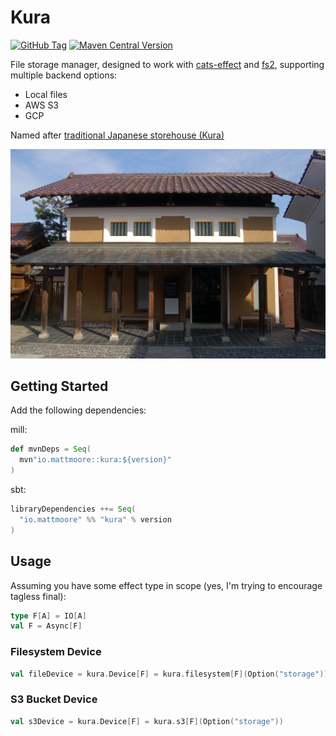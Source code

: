 # Kura

[![GitHub Tag](https://img.shields.io/github/v/tag/mattmoore/kura)](https://github.com/mattmoore/kura/tags)
[![Maven Central Version](https://img.shields.io/maven-central/v/io.mattmoore/kura_3)](https://repo1.maven.org/maven2/io/mattmoore/kura_3/)

File storage manager, designed to work with [cats-effect](https://typelevel.org/cats-effect/) and [fs2](https://fs2.io/), supporting multiple backend options:

- Local files
- AWS S3
- GCP

Named after [traditional Japanese storehouse (Kura)](https://en.wikipedia.org/wiki/Kura_(storehouse))

![Kura (storehouse)](Kura_cafe.JPG)

## Getting Started

Add the following dependencies:

mill:

```scala
def mvnDeps = Seq(
  mvn"io.mattmoore::kura:${version}"
)
```

sbt:

```scala
libraryDependencies ++= Seq(
  "io.mattmoore" %% "kura" % version
)
```

## Usage

Assuming you have some effect type in scope (yes, I'm trying to encourage tagless final):

```scala
type F[A] = IO[A]
val F = Async[F]
```

### Filesystem Device

```scala
val fileDevice = kura.Device[F] = kura.filesystem[F](Option("storage"))
```

### S3 Bucket Device

```scala
val s3Device = kura.Device[F] = kura.s3[F](Option("storage"))
```
